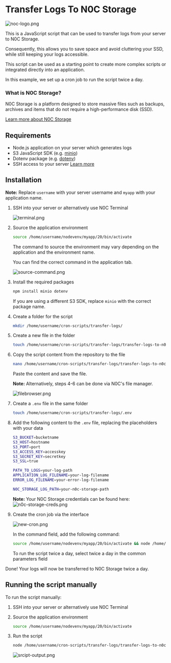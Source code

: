 # Transfer Logs To N0C Storage

![noc-logo.png](doc/noc-logo.svg)

This is a JavaScript script that can be used to transfer logs from your server to N0C Storage.

Consequently, this allows you to save space and avoid cluttering your SSD, while still keeping your logs accessible.

This script can be used as a starting point to create more complex scripts or integrated directly into an application.

In this example, we set up a cron job to run the script twice a day.


### What is N0C Storage?

N0C Storage is a platform designed to store massive files such as backups,
archives and items that do not require a high-performance disk (SSD).

[Learn more about N0C Storage](https://kb.n0c.com/en/knowledge-base/how-to-use-n0c-storage/)

## Requirements

- Node.js application on your server which generates logs
- S3 JavaScript SDK (e.g. [minio](https://github.com/minio/minio-js))
- Dotenv package (e.g. [dotenv](https://www.npmjs.com/package/dotenv))
- SSH access to your server [Learn more](https://kb.n0c.com/en/knowledge-base/how-to-create-an-ssh-key-and-connect-to-an-account/)

## Installation

**Note:** Replace `username` with your server username and `myapp` with your application name.

1. SSH into your server or alternatively use N0C Terminal

   ![terminal.png](doc/terminal.png)

2. Source the application environment
   ```bash
   source /home/username/nodevenv/myapp/20/bin/activate
   ```
   
   The command to source the environment may vary depending on the application and the environment name.

   You can find the correct command in the application tab.

   ![source-command.png](doc/source-command.png)
3. Install the required packages
   ```bash
   npm install minio dotenv
   ```
   
   If you are using a different S3 SDK, replace `minio` with the correct package name.
4. Create a folder for the script

   ```bash
   mkdir /home/username/cron-scripts/transfer-logs/
   ```
   
5. Create a new file in the folder
   ```bash
   touch /home/username/cron-scripts/transfer-logs/transfer-logs-to-n0c-storage.js
   ```
6. Copy the script content from the repository to the file
   ```bash
   nano /home/username/cron-scripts/transfer-logs/transfer-logs-to-n0c-storage.js
   ```
   Paste the content and save the file.

   **Note:** Alternatively, steps 4-6 can be done via N0C's file manager.

   ![filebrowser.png](doc/filebrowser.png)
7. Create a `.env` file in the same folder
   ```bash
   touch /home/username/cron-scripts/transfer-logs/.env
   ```
   
8. Add the following content to the `.env` file, replacing the placeholders with your data
   ```bash
   S3_BUCKET=bucketname
   S3_HOST=hostname
   S3_PORT=port
   S3_ACCESS_KEY=accesskey
   S3_SECRET_KEY=secretkey
   S3_SSL=true
   
   PATH_TO_LOGS=your-log-path
   APPLICATION_LOG_FILENAME=your-log-filename
   ERROR_LOG_FILENAME=your-error-log-filename
   
   N0C_STORAGE_LOG_PATH=your-n0c-storage-path
   ```
   
   **Note:** Your N0C Storage credentials can be found here:
   ![n0c-storage-creds.png](doc/n0c-storage-creds.png)
9. Create the cron job via the interface
   
   ![new-cron.png](doc/new-cron.png)

   In the command field, add the following command:
   ```bash
   source /home/username/nodevenv/myapp/20/bin/activate && node /home/username/cron-scripts/transfer-logs/transfer-logs-to-n0c-storage.js
   ```
   
   To run the script twice a day, select twice a day in the common parameters field

Done! Your logs will now be transferred to N0C Storage twice a day.

## Running the script manually

To run the script manually:

1. SSH into your server or alternatively use N0C Terminal
2. Source the application environment
   ```bash
   source /home/username/nodevenv/myapp/20/bin/activate
   ```
3. Run the script
   ```bash
   node /home/username/cron-scripts/transfer-logs/transfer-logs-to-n0c-storage.js
   ```
   
   ![srcipt-output.png](doc/script-output.png)

